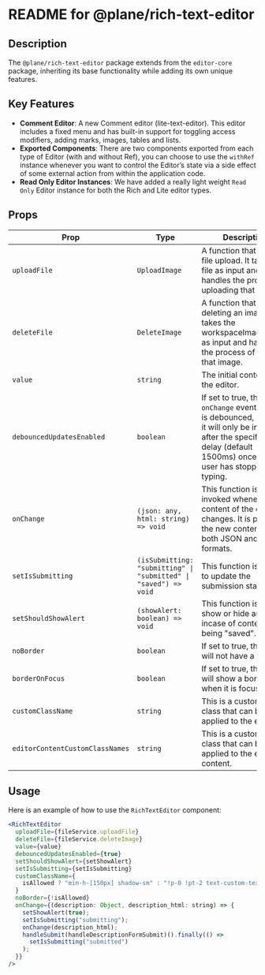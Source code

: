 # README for @plane/rich-text-editor

## Description

The `@plane/rich-text-editor` package extends from the `editor-core` package, inheriting its base functionality while adding its own unique features.

## Key Features

- **Comment Editor**: A new Comment editor (lite-text-editor). This editor includes a fixed menu and has built-in support for toggling access modifiers, adding marks, images, tables and lists.
- **Exported Components**: There are two components exported from each type of Editor (with and without Ref), you can choose to use the `withRef` instance whenever you want to control the Editor’s state via a side effect of some external action from within the application code.
- **Read Only Editor Instances**: We have added a really light weight `Read Only` Editor instance for both the Rich and Lite editor types.

## Props

| Prop | Type | Description |
| --- | --- | --- |
| `uploadFile` | `UploadImage` | A function that handles file upload. It takes a file as input and handles the process of uploading that file. |
| `deleteFile` | `DeleteImage` | A function that handles deleting an image. It takes the workspaceImageIdSlug as input and handles the process of deleting that image. |
| `value` | `string` | The initial content of the editor. |
| `debouncedUpdatesEnabled` | `boolean` | If set to true, the `onChange` event handler is debounced, meaning it will only be invoked after the specified delay (default 1500ms) once the user has stopped typing. |
| `onChange` | `(json: any, html: string) => void` | This function is invoked whenever the content of the editor changes. It is passed the new content in both JSON and HTML formats. |
| `setIsSubmitting` | `(isSubmitting: "submitting" \| "submitted" \| "saved") => void` | This function is called to update the submission status. |
| `setShouldShowAlert` | `(showAlert: boolean) => void` | This function is used to show or hide an alert incase of content not being "saved". |
| `noBorder` | `boolean` | If set to true, the editor will not have a border. |
| `borderOnFocus` | `boolean` | If set to true, the editor will show a border when it is focused. |
| `customClassName` | `string` | This is a custom CSS class that can be applied to the editor. |
| `editorContentCustomClassNames` | `string` | This is a custom CSS class that can be applied to the editor content. |

## Usage

Here is an example of how to use the `RichTextEditor` component:

```jsx
<RichTextEditor
  uploadFile={fileService.uploadFile}
  deleteFile={fileService.deleteImage}
  value={value}
  debouncedUpdatesEnabled={true}
  setShouldShowAlert={setShowAlert}
  setIsSubmitting={setIsSubmitting}
  customClassName={
    isAllowed ? "min-h-[150px] shadow-sm" : "!p-0 !pt-2 text-custom-text-200"
  }
  noBorder={!isAllowed}
  onChange={(description: Object, description_html: string) => {
    setShowAlert(true);
    setIsSubmitting("submitting");
    onChange(description_html);
    handleSubmit(handleDescriptionFormSubmit)().finally(() =>
      setIsSubmitting("submitted")
    );
  }}
/>
```
